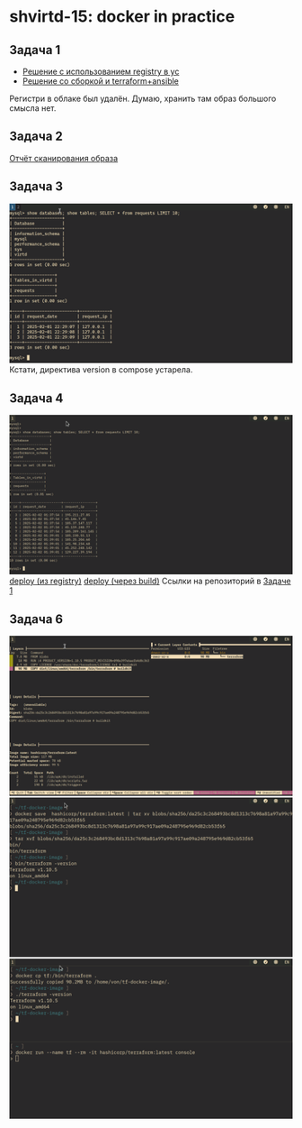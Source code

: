 shvirtd-15: docker in practice
==============================

Задача 1
--------
* [Решение с использованием registry в yc](https://github.com/vdrandom/shvirtd-example-python)
* [Решение со сборкой и terraform+ansible](https://github.com/vdrandom/shvirtd-example-python/tree/solution)

Регистри в облаке был удалён. Думаю, хранить там образ большого смысла нет.

Задача 2
--------
[Отчёт сканирования образа](files/vulnerabilities.csv)

Задача 3
--------
![3-01](images/3-01.png)
Кстати, директива version в compose устарела.

Задача 4
--------
![4-01](images/4-01.png)
[deploy (из registry)](https://github.com/vdrandom/shvirtd-example-python/blob/solution/deploy)
[deploy (через build)](https://github.com/vdrandom/shvirtd-example-python/blob/solution/deploy)
Ссылки на репозиторий в [Задаче 1](#задача-1)

Задача 6
--------
![6-01](images/6-01.png)
![6-02](images/6-02.png)
![6-03](images/6-03.png)
